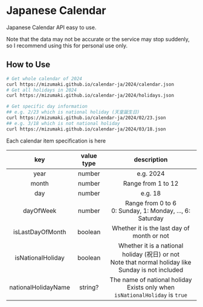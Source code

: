 # Japanese Calendar

Japanese Calendar API easy to use.

Note that the data may not be accurate or the service may stop suddenly, so I recommend using this for personal use only.

## How to Use

```sh
# Get whole calendar of 2024
curl https://mizumaki.github.io/calendar-ja/2024/calendar.json
# Get all holidays in 2024
curl https://mizumaki.github.io/calendar-ja/2024/holidays.json

# Get specific day information
## e.g. 2/23 which is national holiday (天皇誕生日)
curl https://mizumaki.github.io/calendar-ja/2024/02/23.json
## e.g. 3/18 which is not national holiday
curl https://mizumaki.github.io/calendar-ja/2024/03/18.json
```

Each calendar item specification is here

| key | value type | description |
| :---: | :---: | :---: |
| year | number | e.g. 2024 |
| month | number | Range from 1 to 12 |
| day | number | e.g. 18 |
| dayOfWeek | number | Range from 0 to 6 <br> 0: Sunday, 1: Monday, ..., 6: Saturday |
| isLastDayOfMonth | boolean | Whether it is the last day of month or not |
| isNationalHoliday | boolean | Whether it is a national holiday (祝日) or not <br> Note that normal holiday like Sunday is not included |
| nationalHolidayName | string? | The name of national holiday <br> Exists only when `isNationalHoliday` is `true` |
